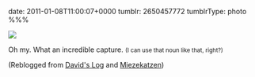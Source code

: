 date: 2011-01-08T11:00:07+0000
tumblr: 2650457772
tumblrType: photo
%%%

![](tumblr_lenix3BKoy1qzwjw1o1_640.jpg)

Oh my. What an incredible capture. <small>(I can use that noun like that, right?)</small>

(Reblogged from [David's Log](https://www.davidslog.com/2640584384/cat-attack) and [Miezekatzen](https://miezekatzen-blog-blog.tumblr.com/post/2635985030/attack))
